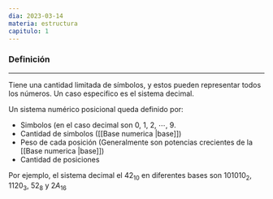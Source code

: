 ```yaml
---
dia: 2023-03-14
materia: estructura
capitulo: 1
---
```

### Definición
---
Tiene una cantidad limitada de símbolos, y estos pueden representar todos los números. Un caso especifico es el sistema decimal.

Un sistema numérico posicional queda definido por:
* Simbolos (en el caso decimal son $0$, $1$, $2$, $\cdots$, $9$.
* Cantidad de simbolos ([[Base numerica |base]])
* Peso de cada posición (Generalmente son potencias crecientes de la [[Base numerica |base]])
* Cantidad de posiciones

Por ejemplo, el sistema decimal el $42_{10}$ en diferentes bases son $101010_2$, $1120_3$, $52_8$ y $2A_{16}$ 
